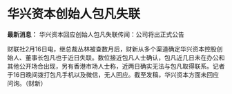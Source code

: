 # 华兴资本创始人包凡失联

**最新消息：** 华兴资本回应创始人包凡失联传闻：公司将出正式公告

财联社2月16日电，继总裁丛林被查数月后，财新从多个渠道确定华兴资本控股创始人、董事长包凡也于近日失联。数位接近包凡人士确认，包凡近几日未在办公和其他公开场合出现，另有香港市场人士称，近两日确实无法与包凡取得联系。记者于16日晚间拨打包凡手机以及微信，无人回应。截至发稿，华兴资本方面未回应问询。（财新）

